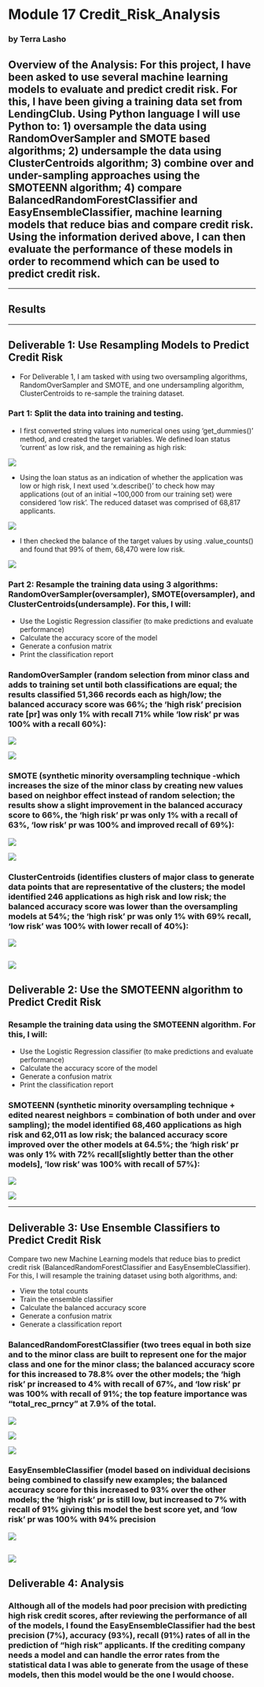 # Module 17 Credit_Risk_Analysis
### by Terra Lasho 
## Overview of the Analysis: For this project, I have been asked to use several machine learning models to evaluate and predict credit risk.  For this, I have been giving a training data set from LendingClub. Using Python language I will use Python to: 1) oversample the data using RandomOverSampler and SMOTE based algorithms; 2) undersample the data using ClusterCentroids algorithm; 3) combine over and under-sampling approaches using the SMOTEENN algorithm; 4) compare BalancedRandomForestClassifier and EasyEnsembleClassifier, machine learning models that reduce bias and compare credit risk.  Using the information derived above, I can then evaluate the performance of these models in order to recommend which can be used to predict credit risk. 
-----------------------------------------------------------------------------------------------------------------------------------
## Results
------------------------------------------------------------------------------------------------------------------------------------
## Deliverable 1: Use Resampling Models to Predict Credit Risk
-	For Deliverable 1, I am tasked with using two oversampling algorithms, RandomOverSampler and SMOTE, and one undersampling algorithm, ClusterCentroids to re-sample the training dataset.
### Part 1: Split the data into training and testing. 
-	I first converted string values into numerical ones using ‘get_dummies()’ method, and created the target variables.  We defined loan status ‘current’ as low risk, and the remaining as high risk:

![](https://github.com/Beetleee/Credit_Risk_Analysis/blob/main/Resources/Plot1.png)

-	Using the loan status as an indication of whether the application was low or high risk, I next used ‘x.describe()’ to check how may applications (out of an initial ~100,000 from our training set) were considered ‘low risk’. The reduced dataset was comprised of 68,817 applicants.

![](https://github.com/Beetleee/Credit_Risk_Analysis/blob/main/Resources/Plot2.png)

-	I then checked the balance of the target values by using .value_counts() and found that 99% of them, 68,470 were low risk.

![](https://github.com/Beetleee/Credit_Risk_Analysis/blob/main/Resources/Plot3.png)

### Part 2: Resample the training data using 3 algorithms: RandomOverSampler(oversampler), SMOTE(oversampler), and ClusterCentroids(undersample).  For this, I will:
-	Use the Logistic Regression classifier (to make predictions and evaluate performance)
-	 Calculate the accuracy score of the model
-	Generate a confusion matrix
-	Print the classification report
### RandomOverSampler (random selection from minor class and adds to training set until both classifications are equal; the results classified 51,366 records each as high/low; the balanced accuracy score was 66%; the ‘high risk’ precision rate [pr] was only 1% with recall 71% while ‘low risk’ pr was 100% with a  recall 60%):

![](https://github.com/Beetleee/Credit_Risk_Analysis/blob/main/Resources/Plot4.png)

![](https://github.com/Beetleee/Credit_Risk_Analysis/blob/main/Resources/Plot5.png)

### SMOTE (synthetic minority oversampling technique -which increases the size of the minor class by creating new values based on neighbor effect instead of random selection; the results show a slight improvement in the balanced accuracy score to 66%, the ‘high risk’ pr was only 1% with a recall of 63%, ‘low risk’ pr was 100% and improved recall of 69%):

![](https://github.com/Beetleee/Credit_Risk_Analysis/blob/main/Resources/Plot6.png)

![](https://github.com/Beetleee/Credit_Risk_Analysis/blob/main/Resources/Plot7.png)

### ClusterCentroids (identifies clusters of major class to generate data points that are representative of the clusters; the model identified 246 applications as high risk and low risk; the balanced accuracy score was lower than the oversampling models at 54%; the ‘high risk’ pr was only 1% with 69% recall, ‘low risk’ was 100% with lower recall of 40%):

![](https://github.com/Beetleee/Credit_Risk_Analysis/blob/main/Resources/Plot8.png)

![](https://github.com/Beetleee/Credit_Risk_Analysis/blob/main/Resources/Plot9.png)
-------------------------------------------------------------------------------------------------------------------------------
## Deliverable 2: Use the SMOTEENN algorithm to Predict Credit Risk
### Resample the training data using the SMOTEENN algorithm. For this, I will:
-	Use the Logistic Regression classifier (to make predictions and evaluate performance)
-	 Calculate the accuracy score of the model
-	Generate a confusion matrix
-	Print the classification report
### SMOTEENN (synthetic minority oversampling technique + edited nearest neighbors = combination of both under and over sampling); the model identified 68,460 applications as high risk and 62,011 as low risk; the balanced accuracy score improved over the other models at 64.5%; the ‘high risk’ pr was only 1% with 72% recall[slightly better than the other models], ‘low risk’ was 100% with recall of 57%):

![](https://github.com/Beetleee/Credit_Risk_Analysis/blob/main/Resources/Plot10.png)

![](https://github.com/Beetleee/Credit_Risk_Analysis/blob/main/Resources/Plot11.png)

---------------------------------------------------------------------------------------------------------------------------------
## Deliverable 3: Use Ensemble Classifiers to Predict Credit Risk
Compare two new Machine Learning models that reduce bias to predict credit risk (BalancedRandomForestClassifier and EasyEnsembleClassifier).  For this, I will resample the training dataset using both algorithms, and:
-	View the total counts
-	Train the ensemble classifier
-	Calculate the balanced accuracy score
-	Generate a confusion matrix
-	Generate a classification report

### BalancedRandomForestClassifier (two trees equal in both size and to the minor class are built to represent one for the major class and one for the minor class; the balanced accuracy score for this increased to 78.8% over the other models; the ‘high risk’ pr increased to 4% with recall of 67%, and ‘low risk’ pr was 100% with recall of 91%; the top feature importance was “total_rec_prncy” at 7.9% of the total.

![](https://github.com/Beetleee/Credit_Risk_Analysis/blob/main/Resources/Plot12.png)

![](https://github.com/Beetleee/Credit_Risk_Analysis/blob/main/Resources/Plot13.png)

![](https://github.com/Beetleee/Credit_Risk_Analysis/blob/main/Resources/Plot14.5.png)

### EasyEnsembleClassifier (model based on individual decisions being combined to classify new examples;  the balanced accuracy score for this increased to 93% over the other models; the ‘high risk’ pr is still low, but increased to 7% with recall of 91% giving this model the best score yet, and ‘low risk’ pr was 100% with 94% precision
![](https://github.com/Beetleee/Credit_Risk_Analysis/blob/main/Resources/Plot14.png)

![](https://github.com/Beetleee/Credit_Risk_Analysis/blob/main/Resources/Plot15.png)
-----------------------------------------------------------------------------------------------------------------------------------
## Deliverable 4: Analysis

### Although all of the models had poor precision with predicting high risk credit scores, after reviewing the performance of all of the models, I found the EasyEnsembleClassifier had the best precision (7%), accuracy (93%), recall (91%) rates of all in the prediction of “high risk” applicants. If the crediting company needs a model and can handle the error rates from the statistical data I was able to generate from the usage of these models, then this model would be the one I would choose.
